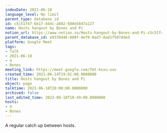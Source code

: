 ```yaml
---
indexDate: 2021-06-18
language_level: No limit
parent_type: database_id
id: c5c51f47-bb17-444c-a802-688e5847a127
name: Hosts hangout by Bones and Pi
notion_url: https://www.notion.so/Hosts-hangout-by-Bones-and-Pi-c5c51f47bb17444ca802688e5847a127
parent_database_id: e9339446-880f-4ef0-8ad7-8ad1f507dded
platform: Google Meet
tags:
- Talk
- 2021-06-18
- π
- Bones
meeting_link: https://meet.google.com/fmt-ksxu-uuv
created_time: 2021-06-14T19:01:00.0000000
title: Hosts hangout by Bones and Pi
object: page
talktime: 2021-06-18T20:00:00.0000000
archived: false
last_edited_time: 2023-09-18T10:49:00.0000000
hosts:
- π
- Bones
---
```


A regular catch up between hosts.


